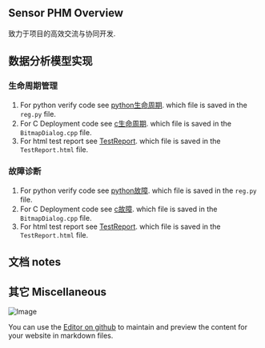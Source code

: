 ## Sensor PHM Overview

致力于项目的高效交流与协同开发.

## 数据分析模型实现

### 生命周期管理
1. For python verify code see [python生命周期](https://github.com/intelligentph/PhRepository/tree/master/HealthManagement/pythonVerifyCode).
which file is saved in the `reg.py` file.
2. For C Deployment code see [c生命周期](https://github.com/intelligentph/PhRepository/tree/master/HealthManagement/cDeploymentCode).
which file is saved in the `BitmapDialog.cpp` file.
3. For html test report see [TestReport](https://github.com/intelligentph/PhRepository/tree/master/HealthManagement/TestReport).
which file is saved in the `TestReport.html` file.

### 故障诊断
1. For python verify code see [python故障](https://github.com/intelligentph/PhRepository/tree/master/Prognostic/pythonVerifyCode).
which file is saved in the `reg.py` file.
2. For C Deployment code see [c故障](https://github.com/intelligentph/PhRepository/tree/master/Prognostic/cDeploymentCode).
which file is saved in the `BitmapDialog.cpp` file.
3. For html test report see [TestReport](https://github.com/intelligentph/PhRepository/tree/master/Prognostic/TestReport).
which file is saved in the `TestReport.html` file.

## 文档 notes

## 其它 Miscellaneous

![Image](src) 

You can use the [Editor on github](https://github.com/intelligentph/PhRepository/edit/gh-pages/README.md) to maintain and preview the content for your website in markdown files.

